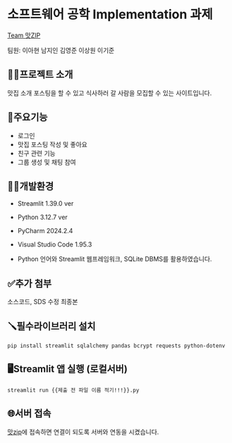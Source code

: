 # 소프트웨어 공학 Implementation 과제
[Team 맛ZIP](https://github.com/kgus0203/first-repository)

팀원: 이아현 남지인 김영준 이상원 이기준

## 👨‍🏫프로젝트 소개
맛집 소개 포스팅을 할 수 있고 식사하러 갈 사람을 모집할 수 있는 사이트입니다.

## 📌주요기능
- 로그인 
- 맛집 포스팅 작성 및 좋아요
- 친구 관련 기능
- 그룹 생성 및 채팅 참여

## 🧑‍💻개발환경
- Streamlit 1.39.0 ver 
- Python 3.12.7 ver
- PyCharm 2024.2.4
- Visual Studio Code 1.95.3

- Python 언어와 Streamlit 웹프레임워크, SQLite DBMS를 활용하였습니다.


## ✅추가 첨부 
소스코드, SDS 수정 최종본

## 🪛필수라이브러리 설치
```
pip install streamlit sqlalchemy pandas bcrypt requests python-dotenv
```
## 🖥️Streamlit 앱 실행 (로컬서버)
```
streamlit run {{제출 전 파일 이름 적기!!!}}.py
```

## 🌐서버 접속
[맛zip](https://y9kxago8mpnyrpltbnrmwn.streamlit.app/, "맛zip")에 접속하면 연결이 되도록 서버와 연동을 시켰습니다.
